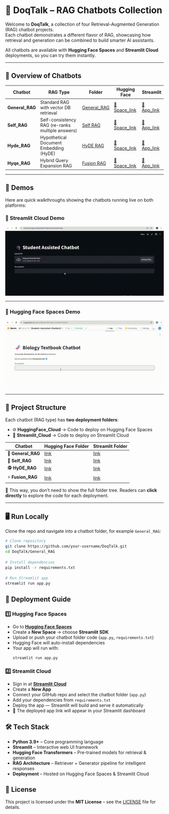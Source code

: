 # 🤖 DoqTalk – RAG Chatbots Collection  

Welcome to **DoqTalk**, a collection of four Retrieval-Augmented Generation (RAG) chatbot projects.  
Each chatbot demonstrates a different flavor of RAG, showcasing how retrieval and generation can be combined to build smarter AI assistants.  

All chatbots are available with **Hugging Face Spaces** and **Streamlit Cloud** deployments, so you can try them instantly.  

---

## 📌 Overview of Chatbots  

| Chatbot | RAG Type | Folder | Hugging Face | Streamlit |
|---------|----------|--------|--------------|------------|
| **General_RAG** | Standard RAG with vector DB retrieval | [General_RAG](./General_Rag) |[🔗 Space_link](https://huggingface.co/spaces/Rajesh010/Student-Assisted-Chatbot2) | [🔗 App_link](https://studentusingapi-bdtea2s4ktsr7dtgnbrug7.streamlit.app/) |
| **Self_RAG** | Self-consistency RAG (re-ranks multiple answers) | [Self RAG](./Self_Rag) | [🔗 Space_link](#) | [🔗 App_link](#) |
| **Hyde_RAG** | Hypothetical Document Embedding (HyDE) | [HyDE RAG](./HyDE_Rag) | [🔗 Space_link](https://huggingface.co/spaces/Rishitha3/HyDE) | [🔗 App_link](#) |
| **Hyqe_RAG** | Hybrid Query Expansion RAG | [Fusion RAG](./Fusion_Rag) | [🔗 Space_link](https://huggingface.co/spaces/TrishaThanmai/Fusion_Rag) | [🔗 App_link](https://fusionrag-xyt8ey2tbb6ubocziz856h.streamlit.app/) |
 

---

## 🎥 Demos  

Here are quick walkthroughs showing the chatbots running live on both platforms:  

### 🚀 Streamlit Cloud Demo  
![Streamlit Demo](./assets/Stream_lit.gif)  

---

### 🤗 Hugging Face Spaces Demo  
![Hugging Face Demo](./assets/Hugging_face.gif)  


---

## 📂 Project Structure  

Each chatbot (RAG type) has **two deployment folders**:  
- 🌐 **HuggingFace_Cloud** → Code to deploy on Hugging Face Spaces  
- 🚀 **Streamlit_Cloud** → Code to deploy on Streamlit Cloud  

| Chatbot      | Hugging Face Folder | Streamlit Folder |
|--------------|----------------------|------------------|
| 🤖 **General_RAG** | [link](./General_Rag/HuggingFace%20cloud) | [link](./General_Rag/Streamlit%20cloud) |
| 🧠 **Self_RAG**   | [link](./Self_Rag/HuggingFace%20Cloud) | [link](./Self_Rag/Streamlit%20Cloud) |
| 🕵️ **HyDE_RAG**   | [link](./HyDE_Rag/HuggingFace%20Cloud) | [link](./HyDE_Rag/Streamlit%20Cloud) |
| ⚡ **Fusion_RAG**   | [link](./Fusion_Rag/HuggingFace%20Cloud) | [link](./Fusion_Rag/Streamlit%20Cloud) |

📌 This way, you don’t need to show the full folder tree. Readers can **click directly** to explore the code for each deployment.


---

## 🖥️ Run Locally  

Clone the repo and navigate into a chatbot folder, for example `General_RAG`:  

```bash
# Clone repository
git clone https://github.com/your-username/DoqTalk.git
cd DoqTalk/General_RAG

# Install dependencies
pip install -r requirements.txt

# Run Streamlit app
streamlit run app.py
```


## 🚀 Deployment Guide  

### 1️⃣ Hugging Face Spaces  
- Go to **[Hugging Face Spaces](https://huggingface.co/spaces)**  
- Create a **New Space** → choose **Streamlit SDK**  
- Upload or push your chatbot folder code (`app.py`, `requirements.txt`)  
- Hugging Face will auto-install dependencies  
- Your app will run with:  
  ```bash
  streamlit run app.py
  ```
### 2️⃣ Streamlit Cloud  
- Sign in at **[Streamlit Cloud](https://streamlit.io/cloud)**  
- Create a **New App**  
- Connect your GitHub repo and select the chatbot folder (`app.py`)  
- Add your dependencies from `requirements.txt`  
- Deploy the app — Streamlit will build and serve it automatically  
- 🔗 The deployed app link will appear in your Streamlit dashboard 

## 🛠️ Tech Stack  

- **Python 3.9+** – Core programming language  
- **Streamlit** – Interactive web UI framework  
- **Hugging Face Transformers** – Pre-trained models for retrieval & generation  
- **RAG Architecture** – Retriever + Generator pipeline for intelligent responses  
- **Deployment** – Hosted on Hugging Face Spaces & Streamlit Cloud

## 📜 License  

This project is licensed under the **MIT License** – see the [LICENSE](./LICENSE) file for details.    




